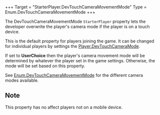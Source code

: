 +++
Target = "StarterPlayer.DevTouchCameraMovementMode"
Type = Enum.DevTouchCameraMovementMode
+++

The DevTouchCameraMovementMode `StarterPlayer` property lets the developer overwrite the player's camera mode if the player is on a touch device.This is the default property for players joining the game. It can be changed for individual players by settings the [Player.DevTouchCameraMode](https://developer.roblox.com/api-reference/property/Player/DevTouchCameraMode).If set to **UserChoice** then the player's camera movement mode will be determined by whatever the player set in the game settings. Otherwise, the mode will be set based on this property.See [Enum.DevTouchCameraMovementMode](https://developer.roblox.com/search#stq=DevTouchCameraMovementMode) for the different camera modes available.## NoteThis property has no affect players not on a mobile device.